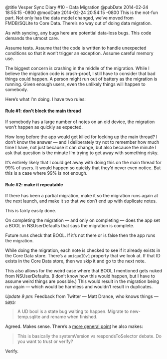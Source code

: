 @title Vesper Sync Diary #10 - Data Migration
@pubDate 2014-02-24 18:55:15 -0800
@modDate 2014-02-24 20:54:15 -0800
This is the not-fun part. Not only has the data model changed, we’ve moved from FMDB/SQLite to Core Data. There’s no way out of doing data migration.

As with syncing, any bugs here are potential data-loss bugs. This code demands the utmost care.

Assume tests. Assume that the code is written to handle unexpected conditions so that it won’t trigger an exception. Assume careful memory use.

The biggest concern is crashing in the middle of the migration. While I believe the migration code is crash-proof, I still have to consider that bad things could happen. A person might run out of battery as the migration is running. Given enough users, even the unlikely things will happen to somebody.

Here’s what I’m doing. I have two rules:

#### Rule #1: don’t block the main thread

If somebody has a large number of notes on an old device, the migration won’t happen as quickly as expected.

How long before the app would get killed for locking up the main thread? I don’t know the answer — and I deliberately try not to remember how much time I have, not just because it can change, but also because the minute I ask that question is the minute I’m trying to get away with something risky.

It’s entirely likely that I could get away with doing this on the main thread for 99% of users. It would happen so quickly that they’d never even notice. But this is a case where 99% is not enough.

#### Rule #2: make it repeatable

If there has been a partial migration, make it so the migration runs again at the next launch, and make it so that we don’t end up with duplicate notes.

This is fairly easily done.

On completing the migration — and only on completing — does the app set a BOOL in NSUserDefaults that says the migration is complete.

Future runs check that BOOL. If it’s not there or is false then the app runs the migration.

While doing the migration, each note is checked to see if it already exists in the Core Data store. There’s a `uniqueIDv1` property that we look at. If that ID exists in the Core Data store, then we skip it and go to the next note.

This also allows for the weird case where that BOOL I mentioned gets nuked from NSUserDefaults. (I don’t know how this would happen, but I have to assume weird things are possible.) This would result in the migration being run again — which would be harmless and wouldn’t result in duplicates.

<i>Update 9 pm</i>: Feedback from Twitter — Matt Drance, who knows things — [says](https://twitter.com/drance/status/438146511696703488):

>A UD bool is a state bug waiting to happen. Migrate to new-temp.sqlite and rename when finished.

Agreed. Makes sense. There’s a [more general point](https://twitter.com/drance/status/438149939781066752) he also makes:

>This is basically the systemVersion vs respondsToSelector debate. Do you want to trust or verify?

Verify.
